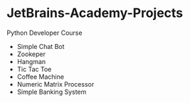 # JetBrains-Academy-Projects
Python Developer Course

- Simple Chat Bot
- Zookeper
- Hangman
- Tic Tac Toe
- Coffee Machine
- Numeric Matrix Processor
- Simple Banking System
